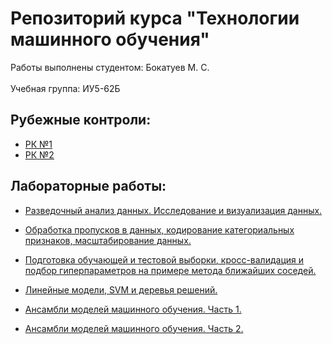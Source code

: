 # Репозиторий курса "Технологии машинного обучения" 

Работы выполнены студентом: Бокатуев М. С.
<br></br>
Учебная группа: ИУ5-62Б

## Рубежные контроли:

- [РК №1](./RK1/TMO_RK_1.pdf)
- [РК №2](./RK2/TMO_RK_2.pdf)
  
## Лабораторные работы:

- [Разведочный анализ данных. Исследование и визуализация данных.](./LAB1/TMO_LAB_1.pdf)

- [Обработка пропусков в данных, кодирование категориальных признаков, масштабирование данных.](./LAB2/TMO_LAB_2.pdf)

- [Подготовка обучающей и тестовой выборки, кросс-валидация и подбор гиперпараметров на примере метода ближайших соседей.](./LAB3/TMO_LAB_3.pdf)

- [Линейные модели, SVM и деревья решений.](./LAB4/TMO_LAB_4.pdf)

- [Ансамбли моделей машинного обучения. Часть 1.](./LAB5/TMO_LAB_5.pdf)

- [Ансамбли моделей машинного обучения. Часть 2.](./LAB6/TMO_LAB_6.pdf)
